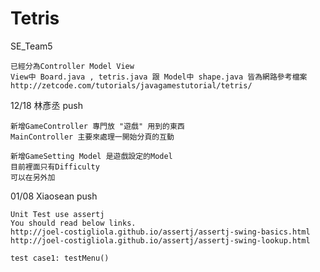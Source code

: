 # Tetris

SE_Team5

    已經分為Controller Model View
    View中 Board.java , tetris.java 跟 Model中 shape.java 皆為網路參考檔案
    http://zetcode.com/tutorials/javagamestutorial/tetris/

12/18 林彥丞 push

    新增GameController 專門放 "遊戲" 用到的東西
    MainController 主要來處理一開始分頁的互動

    新增GameSetting Model 是遊戲設定的Model
    目前裡面只有Difficulty
    可以在另外加

01/08 Xiaosean push

    Unit Test use assertj
    You should read below links.
	http://joel-costigliola.github.io/assertj/assertj-swing-basics.html
	http://joel-costigliola.github.io/assertj/assertj-swing-lookup.html

	test case1: testMenu()
	